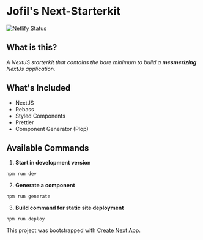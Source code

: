 # Jofil's Next-Starterkit

[![Netlify Status](https://api.netlify.com/api/v1/badges/790b166f-ec5b-43c4-baec-e8089ebad176/deploy-status)](https://app.netlify.com/sites/jofil-next-starter/deploys)

## **What is this?**

_A NextJS starterkit that contains the bare minimum to build a **mesmerizing** NextJs application._

## **What's Included**

- NextJS
- Rebass
- Styled Components
- Prettier
- Component Generator (Plop)

## **Available Commands**

1. **Start in development version**

```
npm run dev
```

2. **Generate a component**

```
npm run generate
```

3. **Build command for static site deployment**

```
npm run deploy
```

This project was bootstrapped with [Create Next App](https://github.com/segmentio/create-next-app).
